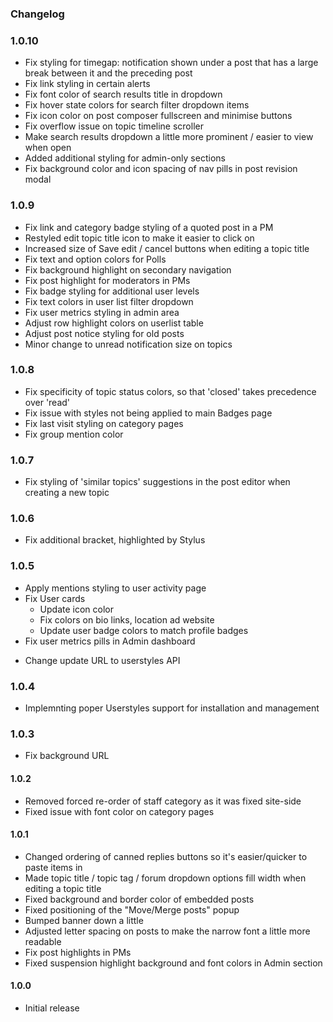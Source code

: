 ### Changelog
### 1.0.10
* Fix styling for timegap: notification shown under a post that has a large break between it and the preceding post
* Fix link styling in certain alerts
* Fix font color of search results title in dropdown
* Fix hover state colors for search filter dropdown items
* Fix icon color on post composer fullscreen and minimise buttons
* Fix overflow issue on topic timeline scroller
* Make search results dropdown a little more prominent / easier to view when open
* Added additional styling for admin-only sections
* Fix background color and icon spacing of nav pills in post revision modal

### 1.0.9
* Fix link and category badge styling of a quoted post in a PM
* Restyled edit topic title icon to make it easier to click on
* Increased size of Save edit / cancel buttons when editing a topic title
* Fix text and option colors for Polls
* Fix background highlight on secondary navigation
* Fix post highlight for moderators in PMs
* Fix badge styling for additional user levels
* Fix text colors in user list filter dropdown
* Fix user metrics styling in admin area
* Adjust row highlight colors on userlist table
* Adjust post notice styling for old posts
* Minor change to unread notification size on topics

### 1.0.8
* Fix specificity of topic status colors, so that 'closed' takes precedence over 'read'
* Fix issue with styles not being applied to main Badges page
* Fix last visit styling on category pages
* Fix group mention color

### 1.0.7
* Fix styling of 'similar topics' suggestions in the post editor when creating a new topic

### 1.0.6
* Fix additional bracket, highlighted by Stylus

### 1.0.5
* Apply mentions styling to user activity page
* Fix User cards
    - Update icon color
    - Fix colors on bio links, location ad website
    - Update user badge colors to match profile badges    
* Fix user metrics pills in Admin dashboard
- Change update URL to userstyles API

### 1.0.4
* Implemnting poper Userstyles support for installation and management

### 1.0.3
* Fix background URL

#### 1.0.2
* Removed forced re-order of staff category as it was fixed site-side
* Fixed issue with font color on category pages

#### 1.0.1
* Changed ordering of canned replies buttons so it's easier/quicker to paste items in
* Made topic title / topic tag / forum dropdown options fill width when editing a topic title
* Fixed background and border color of embedded posts
* Fixed positioning of the "Move/Merge posts" popup
* Bumped banner down a little
* Adjusted letter spacing on posts to make the narrow font a little more readable
* Fix post highlights in PMs
* Fixed suspension highlight background and font colors in Admin section

#### 1.0.0 
* Initial release
